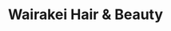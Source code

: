 ---
title: "Wairakei Hair & Beauty"
url: /christchurch/wairakei-hair-and-beauty-greers-road/
shop: beauty
---